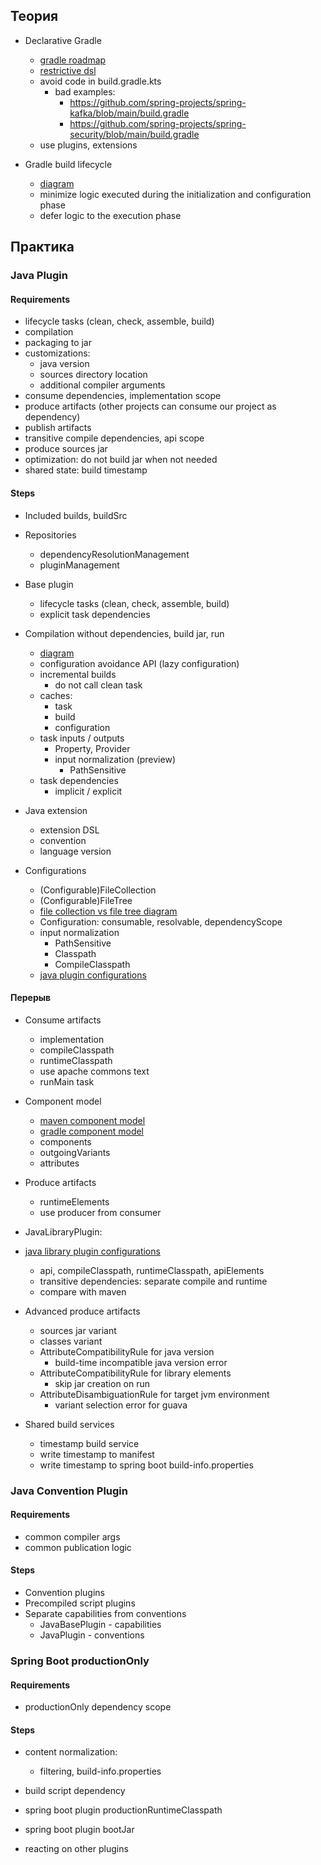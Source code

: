 ## Теория

- Declarative Gradle
  - [gradle roadmap](https://github.com/orgs/gradle/projects/31/views/1)
  - [restrictive dsl](https://blog.gradle.org/declarative-gradle)
  - avoid code in build.gradle.kts
    - bad examples:
      - https://github.com/spring-projects/spring-kafka/blob/main/build.gradle
      - https://github.com/spring-projects/spring-security/blob/main/build.gradle
  - use plugins, extensions

- Gradle build lifecycle
  - [diagram](images/build-lifecycle.png)
  - minimize logic executed during the initialization and configuration phase
  - defer logic to the execution phase

## Практика

### Java Plugin

#### Requirements
- lifecycle tasks (clean, check, assemble, build)
- compilation
- packaging to jar
- customizations:
  - java version
  - sources directory location
  - additional compiler arguments
- consume dependencies, implementation scope
- produce artifacts (other projects can consume our project as dependency)
- publish artifacts
- transitive compile dependencies, api scope
- produce sources jar
- optimization: do not build jar when not needed
- shared state: build timestamp

#### Steps
- Included builds, buildSrc

- Repositories
  - dependencyResolutionManagement
  - pluginManagement

- Base plugin
  - lifecycle tasks (clean, check, assemble, build)
  - explicit task dependencies

- Compilation without dependencies, build jar, run
  - [diagram](images/task-inputs-outputs.png)
  - configuration avoidance API (lazy configuration)
  - incremental builds
    - do not call clean task
  - caches:
    - task
    - build
    - configuration
  - task inputs / outputs
    - Property, Provider
    - input normalization (preview)
      - PathSensitive
  - task dependencies
    - implicit / explicit

- Java extension
  - extension DSL
  - convention
  - language version

- Configurations
  - (Configurable)FileCollection
  - (Configurable)FileTree
  - [file collection vs file tree diagram](images/file-collection-vs-file-tree.png)
  - Configuration: consumable, resolvable, dependencyScope
  - input normalization
    - PathSensitive
    - Classpath
    - CompileClasspath
  - [java plugin configurations](images/java-plugin-configurations.png)

#### Перерыв

- Consume artifacts
  - implementation
  - compileClasspath
  - runtimeClasspath
  - use apache commons text
  - runMain task

- Component model
  - [maven component model](images/component-model-maven.png)
  - [gradle component model](images/component-model-gradle.png)
  - components
  - outgoingVariants
  - attributes

- Produce artifacts
  - runtimeElements
  - use producer from consumer

- JavaLibraryPlugin:
- [java library plugin configurations](images/java-library-plugin-configurations.png)
  - api, compileClasspath, runtimeClasspath, apiElements
  - transitive dependencies: separate compile and runtime
  - compare with maven

- Advanced produce artifacts
  - sources jar variant
  - classes variant
  - AttributeCompatibilityRule for java version
    - build-time incompatible java version error
  - AttributeCompatibilityRule for library elements
    - skip jar creation on run
  - AttributeDisambiguationRule for target jvm environment
    - variant selection error for guava

- Shared build services
  - timestamp build service
  - write timestamp to manifest
  - write timestamp to spring boot build-info.properties

### Java Convention Plugin

#### Requirements
- common compiler args
- common publication logic

#### Steps

- Convention plugins
- Precompiled script plugins
- Separate capabilities from conventions
  - JavaBasePlugin - capabilities
  - JavaPlugin - conventions

### Spring Boot productionOnly

#### Requirements

- productionOnly dependency scope

#### Steps
- content normalization:
  - filtering, build-info.properties

- build script dependency
- spring boot plugin productionRuntimeClasspath
- spring boot plugin bootJar
- reacting on other plugins

